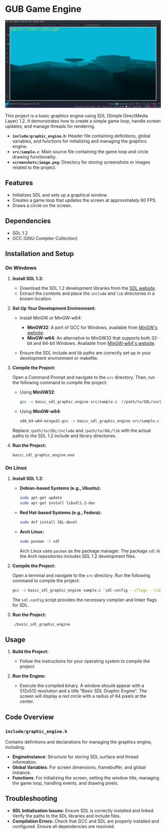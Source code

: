 # GUB Game Engine

![z_buffer](./screenshots/image_z_buffer.png)

This project is a basic graphics engine using SDL (Simple DirectMedia Layer) 1.2. It demonstrates how to create a simple game loop, handle screen updates, and manage threads for rendering.

- **`include/graphic_engine.h`**: Header file containing definitions, global variables, and functions for initializing and managing the graphics engine.
- **`src/sample.c`**: Main source file containing the game loop and circle drawing functionality.
- **`screenshots/image.png`**: Directory for storing screenshots or images related to the project.

## Features

- Initializes SDL and sets up a graphical window.
- Creates a game loop that updates the screen at approximately 60 FPS.
- Draws a circle on the screen.

## Dependencies

- SDL 1.2
- GCC (GNU Compiler Collection)

## Installation and Setup

### On Windows

1. **Install SDL 1.2:**
   - Download the SDL 1.2 development libraries from the [SDL website](https://www.libsdl.org/download-1.2.php).
   - Extract the contents and place the `include` and `lib` directories in a known location.

2. **Set Up Your Development Environment:**
   - Install MinGW or MinGW-w64:
     - **MinGW32**: A port of GCC for Windows, available from [MinGW's website](http://www.mingw.org/).
     - **MinGW-w64**: An alternative to MinGW32 that supports both 32-bit and 64-bit Windows. Available from [MinGW-w64's website](https://mingw-w64.org/doku.php/download).

   - Ensure the SDL include and lib paths are correctly set up in your development environment or makefile.

3. **Compile the Project:**

   Open a Command Prompt and navigate to the `src` directory. Then, run the following command to compile the project:

   - Using **MinGW32**:

     ```sh
     gcc -o basic_sdl_graphic_engine src/sample.c -I/path/to/SDL/include -L/path/to/SDL/lib -lSDL
     ```

   - Using **MinGW-w64**:

     ```sh
     x86_64-w64-mingw32-gcc -o basic_sdl_graphic_engine src/sample.c -I/path/to/SDL/include -L/path/to/SDL/lib -lSDL
     ```

   Replace `/path/to/SDL/include` and `/path/to/SDL/lib` with the actual paths to the SDL 1.2 include and library directories.

4. **Run the Project:**

   ```sh
   basic_sdl_graphic_engine.exe
   ```

### On Linux

1. **Install SDL 1.2:**

   - **Debian-based Systems (e.g., Ubuntu):**

     ```sh
     sudo apt-get update
     sudo apt-get install libsdl1.2-dev
     ```

   - **Red Hat-based Systems (e.g., Fedora):**

     ```sh
     sudo dnf install SDL-devel
     ```

   - **Arch Linux:**

     ```sh
     sudo pacman -S sdl
     ```

     Arch Linux uses `pacman` as the package manager. The package `sdl` in the Arch repositories includes SDL 1.2 development files.

2. **Compile the Project:**

   Open a terminal and navigate to the `src` directory. Run the following command to compile the project:

   ```sh
   gcc -o basic_sdl_graphic_engine sample.c `sdl-config --cflags --libs`
   ```

   The `sdl-config` script provides the necessary compiler and linker flags for SDL.

3. **Run the Project:**

   ```sh
   ./basic_sdl_graphic_engine
   ```

## Usage

1. **Build the Project:**
   - Follow the instructions for your operating system to compile the project.

2. **Run the Engine:**
   - Execute the compiled binary. A window should appear with a 512x512 resolution and a title "Basic SDL Graphic Engine". The screen will display a red circle with a radius of 64 pixels at the center.

## Code Overview

### `include/graphic_engine.h`

Contains definitions and declarations for managing the graphics engine, including:
- **EngineInstance**: Structure for storing SDL surface and thread information.
- **Global Variables**: For screen dimensions, framebuffer, and global instance.
- **Functions**: For initializing the screen, setting the window title, managing the game loop, handling events, and drawing pixels.

## Troubleshooting

- **SDL Initialization Issues:** Ensure SDL is correctly installed and linked. Verify the paths to the SDL libraries and include files.
- **Compilation Errors:** Check that GCC and SDL are properly installed and configured. Ensure all dependencies are resolved.
